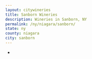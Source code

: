 ```yaml
---
layout: citywineries
title: Sanborn Wineries
description: Wineries in Sanborn, NY
permalink: /ny/niagara/sanborn/
state: ny
county: niagara
city: sanborn
---
```

-
